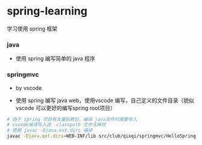 # spring-learning

学习使用 spring 框架

### java

* 使用 spring 编写简单的 java 程序

### springmvc

* by vscode

* 使用 spring 编写 java web，使用vscode 编写，自己定义的文件目录（貌似vscode 可以更好的编写spring root项目）

```bash
# 由于 spring 项目有大量依赖包，编译 java文件时需要导入
# vscode编译导入进 .classpath 文件太麻烦
# 使用 javac -Djava.ext.dirs 编译
javac -Djava.ext.dirs=WEB-INF/lib src/club/qixqi/springmvc/HelloSpring.java
```

